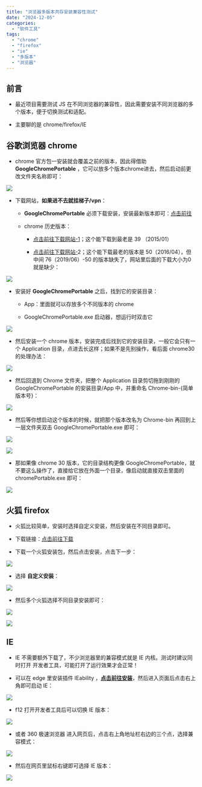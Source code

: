 ```yaml
---
title: "浏览器多版本共存安装兼容性测试"
date: "2024-12-05"
categories: 
  - "软件工具"
tags: 
  - "chrome"
  - "firefox"
  - "ie"
  - "多版本"
  - "浏览器"
---
```


## 前言

- 最近项目需要测试 JS 在不同浏览器的兼容性，因此需要安装不同浏览器的多个版本，便于切换测试和适配。

- 主要聊的是 chrome/firefox/IE

## 谷歌浏览器 chrome

- chrome 官方包一安装就会覆盖之前的版本，因此得借助 **GoogleChromePortable** ，它可以放多个版本chrome进去，然后启动前更改文件夹名称即可：

![](images/image.png)

- 下载网站，**如果进不去就挂梯子/vpn**：
    - **GoogleChromePortable** 必须下载安装，安装最新版本即可：[点击前往](https://portableapps.com/apps/internet/google_chrome_portable/)
    
    - chrome 历史版本：
        - [点击前往下载网站-1](https://www.chromedownloads.net/chrome64win-stable/list_2_1.html)；这个能下载到最老是 39 （2015/01）
        
        - [点击前往下载网站-](https://downzen.com/en/windows/google-chrome/versions/?page=11)2；这个能下载最老的版本是 50（2016/04），但中间 76（2019/06）-50 的版本缺失了，网站里后面的下载大小为0就是缺少：

![](images/image-1-1024x241.png)

- 安装好 **GoogleChromePortable** 之后，找到它的安装目录：
    - App：里面就可以存放多个不同版本的 chrome
    
    - GoogleChromePortable.exe 启动器，想运行时双击它

![](images/image-2.png)

- 然后安装一个 chrome 版本，安装完成后找到它的安装目录，一般它会只有一个 Application 目录，点进去长这样；如果不是先别操作，看后面 chrome30的处理办法：

![](images/image-3.png)

- 然后回退到 Chrome 文件夹，把整个 Application 目录剪切拖到刚刚的 GoogleChromePortable 的安装目录/App 中，并重命名 Chrome-bin-{简单版本号}：

![](images/image-4-1024x405.png)

- 然后等你想启动这个版本的时候，就把那个版本改名为 Chrome-bin 再回到上一层文件夹双击 GoogleChromePortable.exe 即可：

![](images/image-5.png)

![](images/image-6.png)

- 那如果像 chrome 30 版本，它的目录结构更像 GoogleChromePortable，就不要这么操作了，直接给它放在外面一个目录，像启动就直接双击里面的 chromePortable.exe 即可：

![](images/image-7.png)

## 火狐 firefox

- 火狐比较简单，安装时选择自定义安装，然后安装在不同目录即可。

- 下载链接：[点击前往下载](http://ftp.mozilla.org/pub/mozilla.org//firefox/releases/)

- 下载一个火狐安装包，然后点击安装，点击下一步：

![](images/image-8.png)

- 选择 **自定义安装**：

![](images/image-9.png)

- 然后多个火狐选择不同目录安装即可：

![](images/image-10.png)

![](images/image-11.png)

## IE

- IE 不需要额外下载了，不少浏览器里的兼容模式就是 IE 内核。测试时建议同时打开 开发者工具，可能打开了运行效果才会正常！

- 可以在 edge 里安装插件 IEability ，**[点击前往安装](https://microsoftedge.microsoft.com/addons/detail/ieability-open-in-ie/ladagfjapiedpgikoonalfbhldpienih)**，然后进入页面后点击右上角即可启动 IE：

![](images/image-14-1024x231.png)

- f12 打开开发者工具后可以切换 IE 版本：

![](images/image-15-1024x432.png)

- 或者 360 极速浏览器 进入网页后，点击右上角地址栏右边的三个点，选择兼容模式：

![](images/image-12.png)

- 然后在网页里鼠标右键即可选择 IE 版本：

![](images/image-13.png)
